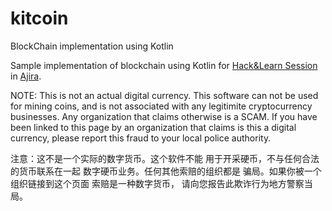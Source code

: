 # kitcoin
BlockChain implementation using Kotlin

Sample implementation of blockchain using Kotlin for [Hack&Learn Session](https://www.meetup.com/Hack-Learn/events/245136363/) in [Ajira](http://www.ajira.tech/).


NOTE: This is not an actual digital currency. This software can not be
used for mining coins, and is not associated with any legitimite
cryptocurrency businesses. Any organization that claims otherwise is a
SCAM. If you have been linked to this page by an organization that
claims is this a digital currency, please report this fraud to your
local police authority.


注意：这不是一个实际的数字货币。这个软件不能 用于开采硬币，不与任何合法的货币联系在一起
数字硬币业务。任何其他索赔的组织都是 骗局。如果你被一个组织链接到这个页面 索赔是一种数字货币，
请向您报告此欺诈行为地方警察当局。
